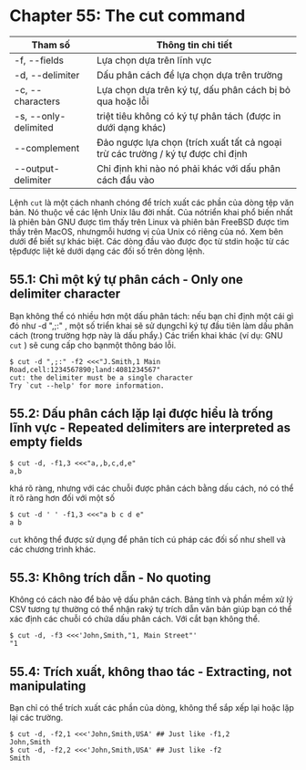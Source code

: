 # Chapter 55: The cut command

|Tham số |Thông tin chi tiết|
|---|---|
-f, --fields|Lựa chọn dựa trên lĩnh vực
-d, --delimiter|Dấu phân cách để lựa chọn dựa trên trường
-c, --characters|Lựa chọn dựa trên ký tự, dấu phân cách bị bỏ qua hoặc lỗi
-s, --only-delimited |triệt tiêu không có ký tự phân tách (được in dưới dạng khác)
--complement|Đảo ngược lựa chọn (trích xuất tất cả ngoại trừ các trường / ký tự được chỉ định
--output-delimiter |Chỉ định khi nào nó phải khác với dấu phân cách đầu vào

Lệnh `cut` là một cách nhanh chóng để trích xuất các phần của dòng tệp văn bản. Nó thuộc về các lệnh Unix lâu đời nhất. Của nótriển khai phổ biến nhất là phiên bản GNU được tìm thấy trên Linux và phiên bản FreeBSD được tìm thấy trên MacOS, nhưngmỗi hương vị của Unix có riêng của nó. Xem bên dưới để biết sự khác biệt. Các dòng đầu vào được đọc từ stdin hoặc từ các tệpđược liệt kê dưới dạng các đối số trên dòng lệnh.

## 55.1: Chỉ một ký tự phân cách - Only one delimiter character

Bạn không thể có nhiều hơn một dấu phân tách: nếu bạn chỉ định một cái gì đó như -d ",;:" , một số triển khai sẽ sử dụngchỉ ký tự đầu tiên làm dấu phân cách (trong trường hợp này là dấu phẩy.) Các triển khai khác (ví dụ: GNU `cut` ) sẽ cung cấp cho bạnmột thông báo lỗi.

```
$ cut -d ",;:" -f2 <<<"J.Smith,1 Main Road,cell:1234567890;land:4081234567"
cut: the delimiter must be a single character
Try `cut --help' for more information.
```

## 55.2: Dấu phân cách lặp lại được hiểu là trống lĩnh vực - Repeated delimiters are interpreted as empty fields

```
$ cut -d, -f1,3 <<<"a,,b,c,d,e"
a,b
```

khá rõ ràng, nhưng với các chuỗi được phân cách bằng dấu cách, nó có thể ít rõ ràng hơn đối với một số

```
$ cut -d ' ' -f1,3 <<<"a b c d e"
a b
```

`cut` không thể được sử dụng để phân tích cú pháp các đối số như shell và các chương trình khác.

## 55.3: Không trích dẫn - No quoting

Không có cách nào để bảo vệ dấu phân cách. Bảng tính và phần mềm xử lý CSV tương tự thường có thể nhận raký tự trích dẫn văn bản giúp bạn có thể xác định các chuỗi có chứa dấu phân cách. Với cắt bạn không thể.

```
$ cut -d, -f3 <<<'John,Smith,"1, Main Street"'
"1
```

## 55.4: Trích xuất, không thao tác -  Extracting, not manipulating

Bạn chỉ có thể trích xuất các phần của dòng, không thể sắp xếp lại hoặc lặp lại các trường.

```
$ cut -d, -f2,1 <<<'John,Smith,USA' ## Just like -f1,2
John,Smith
$ cut -d, -f2,2 <<<'John,Smith,USA' ## Just like -f2
Smith
```